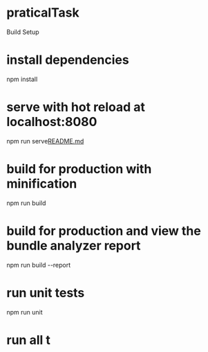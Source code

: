 # praticalTask

Build Setup
# install dependencies
npm install

# serve with hot reload at localhost:8080
npm run serve[README.md](https://github.com/shoaib10/praticalTask/files/7305054/README.md)


# build for production with minification
npm run build

# build for production and view the bundle analyzer report
npm run build --report

# run unit tests
npm run unit

# run all t
